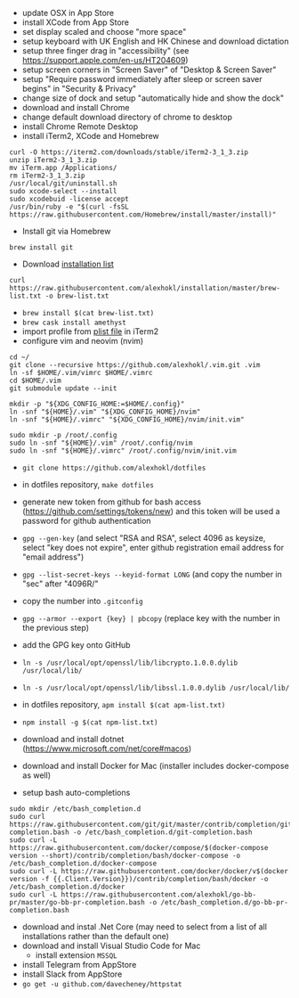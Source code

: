 - update OSX in App Store
- install XCode from App Store
- set display scaled and choose "more space"
- setup keyboard with UK English and HK Chinese and download dictation
- setup three finger drag in "accessibility" (see https://support.apple.com/en-us/HT204609)
- setup screen corners in "Screen Saver" of "Desktop & Screen Saver"
- setup "Require password immediately after sleep or screen saver begins" in "Security & Privacy"
- change size of dock and setup "automatically hide and show the dock"
- download and install Chrome
- change default download directory of chrome to desktop
- install Chrome Remote Desktop
- install iTerm2, XCode and Homebrew
```console
curl -O https://iterm2.com/downloads/stable/iTerm2-3_1_3.zip
unzip iTerm2-3_1_3.zip
mv iTerm.app /Applications/
rm iTerm2-3_1_3.zip
/usr/local/git/uninstall.sh
sudo xcode-select --install
sudo xcodebuid -license accept
/usr/bin/ruby -e "$(curl -fsSL https://raw.githubusercontent.com/Homebrew/install/master/install)"
```

- Install git via Homebrew
```console
brew install git
```
- Download [installation list](https://github.com/alexhokl/installation/blob/master/brew-list.txt)
```console
curl https://raw.githubusercontent.com/alexhokl/installation/master/brew-list.txt -o brew-list.txt
```
- `brew install $(cat brew-list.txt)`
- `brew cask install amethyst`
- import profile from [plist file](https://github.com/alexhokl/dotfiles/blob/master/com.googlecode.iterm2.plist) in iTerm2
- configure vim and neovim (nvim)

```console
cd ~/
git clone --recursive https://github.com/alexhokl/.vim.git .vim
ln -sf $HOME/.vim/vimrc $HOME/.vimrc
cd $HOME/.vim
git submodule update --init

mkdir -p "${XDG_CONFIG_HOME:=$HOME/.config}"
ln -snf "${HOME}/.vim" "${XDG_CONFIG_HOME}/nvim"
ln -snf "${HOME}/.vimrc" "${XDG_CONFIG_HOME}/nvim/init.vim"

sudo mkdir -p /root/.config
sudo ln -snf "${HOME}/.vim" /root/.config/nvim
sudo ln -snf "${HOME}/.vimrc" /root/.config/nvim/init.vim
```

- `git clone https://github.com/alexhokl/dotfiles`
- in dotfiles repository, `make dotfiles`
- generate new token from github for bash access (https://github.com/settings/tokens/new) and this token will be used a password for github authentication
- `gpg --gen-key` (and select "RSA and RSA",  select 4096 as keysize, select "key does not expire",  enter github registration email address for "email address")
- `gpg --list-secret-keys --keyid-format LONG` (and copy the number in "sec" after "4096R/"
- copy the number into `.gitconfig`
- `gpg --armor --export {key} | pbcopy` (replace key with the number in the previous step)
- add the GPG key onto GitHub

- `ln -s /usr/local/opt/openssl/lib/libcrypto.1.0.0.dylib /usr/local/lib/`
- `ln -s /usr/local/opt/openssl/lib/libssl.1.0.0.dylib /usr/local/lib/`
- in dotfiles repository, `apm install $(cat apm-list.txt)`
- `npm install -g $(cat npm-list.txt)`
- download and install dotnet (https://www.microsoft.com/net/core#macos)
- download and install Docker for Mac (installer includes docker-compose as well)
- setup bash auto-completions

```console
sudo mkdir /etc/bash_completion.d
sudo curl https://raw.githubusercontent.com/git/git/master/contrib/completion/git-completion.bash -o /etc/bash_completion.d/git-completion.bash
sudo curl -L https://raw.githubusercontent.com/docker/compose/$(docker-compose version --short)/contrib/completion/bash/docker-compose -o /etc/bash_completion.d/docker-compose
sudo curl -L https://raw.githubusercontent.com/docker/docker/v$(docker version -f {{.Client.Version}})/contrib/completion/bash/docker -o /etc/bash_completion.d/docker
sudo curl -L https://raw.githubusercontent.com/alexhokl/go-bb-pr/master/go-bb-pr-completion.bash -o /etc/bash_completion.d/go-bb-pr-completion.bash
```

- download and instal .Net Core (may need to select from a list of all
  installations rather than the default one)
- download and install Visual Studio Code for Mac
  - install extension `MSSQL`
- install Telegram from AppStore
- install Slack from AppStore
- `go get -u github.com/davecheney/httpstat`
